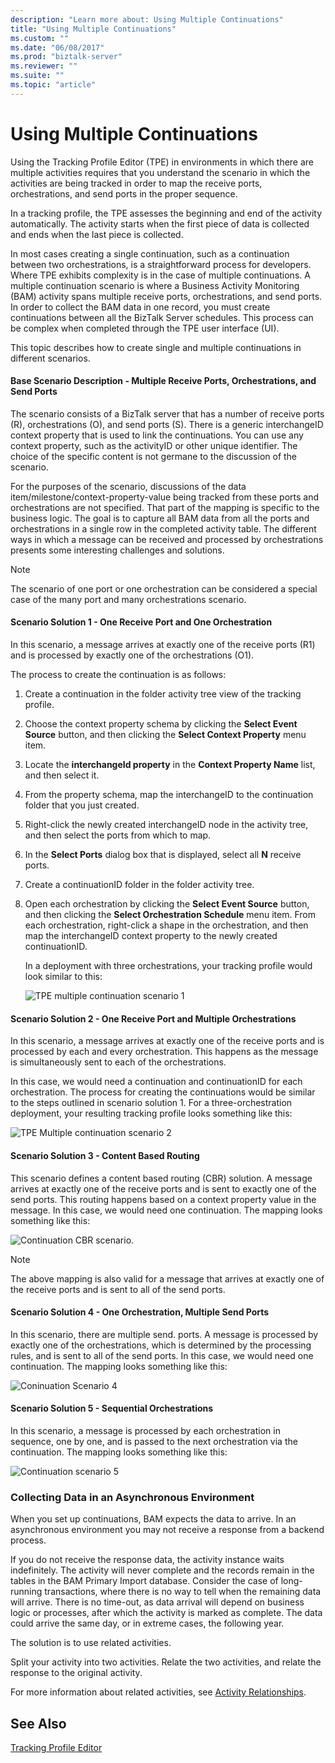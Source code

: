 ```yaml
---
description: "Learn more about: Using Multiple Continuations"
title: "Using Multiple Continuations"
ms.custom: ""
ms.date: "06/08/2017"
ms.prod: "biztalk-server"
ms.reviewer: ""
ms.suite: ""
ms.topic: "article"
---
```

# Using Multiple Continuations
Using the Tracking Profile Editor (TPE) in environments in which there are multiple activities requires that you understand the scenario in which the activities are being tracked in order to map the receive ports, orchestrations, and send ports in the proper sequence.  
  
 In a tracking profile, the TPE assesses the beginning and end of the activity automatically. The activity starts when the first piece of data is collected and ends when the last piece is collected.  
  
 In most cases creating a single continuation, such as a continuation between two orchestrations, is a straightforward process for developers. Where TPE exhibits complexity is in the case of multiple continuations. A multiple continuation scenario  is where a Business Activity Monitoring (BAM) activity spans multiple receive ports, orchestrations, and send ports. In order to collect the BAM data in one record, you must create continuations between all the BizTalk Server schedules. This process can be complex when completed through the TPE user interface (UI).  
  
 This topic describes how to create single and multiple continuations in different scenarios.  
  
#### Base Scenario Description - Multiple Receive Ports, Orchestrations, and Send Ports  
 The scenario consists of a BizTalk server that has a number of receive ports (R), orchestrations (O), and send ports (S). There is a generic interchangeID context property that is used to link the continuations. You can use any context property, such as the activityID or other unique identifier. The choice of the specific content is not germane to the discussion of the scenario.  
  
 For the purposes of the scenario, discussions of the data item/milestone/context-property-value being tracked from these ports and orchestrations are not specified. That part of the mapping is specific to the business logic. The goal is to capture all BAM data from all the ports and orchestrations in a single row in the completed activity table. The different ways in which a message can be received and processed by orchestrations presents some interesting challenges and solutions.  
  
> [!NOTE]
>  The scenario of one port or one orchestration can be considered a special case of the many port and many orchestrations scenario.  
  
#### Scenario Solution 1 - One Receive Port and One Orchestration  
 In this scenario, a message arrives at exactly one of the receive ports (R1) and is processed by exactly one of the orchestrations (O1).  
  
 The process to create the continuation is as follows:  
  
1. Create a continuation in the folder activity tree view of the tracking profile.  
  
2. Choose the context property schema by clicking the **Select Event Source** button, and then clicking the **Select Context Property** menu item.  
  
3. Locate the **interchangeId property** in the **Context Property Name** list, and then select it.  
  
4. From the property schema, map the interchangeID to the continuation folder that you just created.  
  
5. Right-click the newly created interchangeID node in the activity tree, and then select the ports from which to map.  
  
6. In the **Select Ports** dialog box that is displayed, select all **N** receive ports.  
  
7. Create a continuationID folder in the folder activity tree.  
  
8. Open each orchestration by clicking the **Select Event Source** button, and then clicking the **Select Orchestration Schedule** menu item. From each orchestration, right-click a shape in the orchestration, and then map the interchangeID context property to the newly created continuationID.  
  
   In a deployment with three orchestrations, your tracking profile would look similar to this:  
  
   ![TPE multiple continuation scenario 1](../core/media/4761d680-7218-4404-a636-06739f70f344.gif "4761d680-7218-4404-a636-06739f70f344")  
  
#### Scenario Solution 2 - One Receive Port and Multiple Orchestrations  
 In this scenario, a message arrives at exactly one of the receive ports and is processed by each and every orchestration. This happens as the message is simultaneously sent to each of the orchestrations.  
  
 In this case, we would need a continuation and continuationID for each orchestration. The process for creating the continuations would be similar to the steps outlined in scenario solution 1. For a three-orchestration deployment, your resulting tracking profile looks something like this:  
  
 ![TPE Multiple continuation scenario 2](../core/media/3cebd82f-9192-4d52-84c7-584f24e8ecca.gif "3cebd82f-9192-4d52-84c7-584f24e8ecca")  
  
#### Scenario Solution 3 - Content Based Routing  
 This scenario defines a content based routing (CBR) solution. A message arrives at exactly one of the receive ports and is sent to exactly one of the send ports. This routing happens based on a context property value in the message. In this case, we would need one continuation. The mapping looks something like this:  
  
 ![Continuation CBR scenario.](../core/media/4459a73d-515f-4d6d-a68f-b18eee072df8.gif "4459a73d-515f-4d6d-a68f-b18eee072df8")  
  
> [!NOTE]
>  The above mapping is also valid for a message that arrives at exactly one of the receive ports and is sent to all of the send ports.  
  
#### Scenario Solution 4 - One Orchestration, Multiple Send Ports  
 In this scenario, there are multiple send. ports. A message is processed by exactly one of the orchestrations, which is determined by the processing rules, and is sent to all of the send ports. In this case, we would need one continuation. The mapping looks something like this:  
  
 ![Coninuation Scenario 4](../core/media/3ab10b51-d306-4ad1-acb6-6731e23394ac.gif "3ab10b51-d306-4ad1-acb6-6731e23394ac")  
  
#### Scenario Solution 5 - Sequential Orchestrations  
 In this scenario, a message is processed by each orchestration in sequence, one by one, and is passed to the next orchestration via the continuation. The mapping looks something like this:  
  
 ![Continuation scenario 5](../core/media/563cacee-104c-4f8a-9836-da90aecb7487.gif "563cacee-104c-4f8a-9836-da90aecb7487")  
  
### Collecting Data in an Asynchronous Environment  
 When you set up continuations, BAM expects the data to arrive. In an asynchronous environment you may not receive a response from a backend process.  
  
 If you do not receive the response data, the activity instance waits indefinitely. The activity will never complete and the records remain in the tables in the BAM Primary Import database. Consider the case of long-running transactions, where there is no way to tell when the remaining data will arrive. There is no time-out, as data arrival will depend on business logic or processes, after which the activity is marked as complete. The data could arrive the same day, or in extreme cases, the following year.  
  
 The solution is to use related activities.  
  
 Split your activity into two activities. Relate the two activities, and relate the response to the original activity.  
  
 For more information about related activities, see [Activity Relationships](../core/activity-relationships.md).  
  
## See Also  
 [Tracking Profile Editor](../core/tracking-profile-editor.md)
